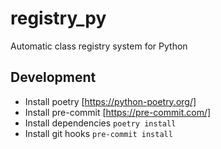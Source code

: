 # registry_py
Automatic class registry system for Python

## Development

* Install poetry [https://python-poetry.org/]
* Install pre-commit [https://pre-commit.com/]
* Install dependencies
  `poetry install`
* Install git hooks
  `pre-commit install`
